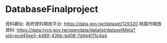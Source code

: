 # DatabaseFinalproject

資料網址: 
政府資料開放平台: https://data.gov.tw/dataset/129320
桃園市開放資料: https://data.tycg.gov.tw/opendata/datalist/datasetMeta?oid=ecd45ee5-4489-436b-bd08-7d4e4111c4a4
